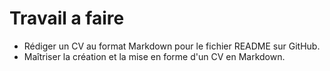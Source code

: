 # Travail a faire

- Rédiger un CV au format Markdown pour le fichier README sur GitHub.
- Maîtriser la création et la mise en forme d'un CV en Markdown.